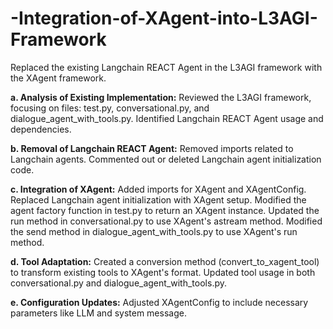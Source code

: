 # -Integration-of-XAgent-into-L3AGI-Framework
Replaced the existing Langchain REACT Agent in the L3AGI framework with the XAgent framework.


**a. Analysis of Existing Implementation:**
Reviewed the L3AGI framework, focusing on files: test.py, conversational.py, and dialogue_agent_with_tools.py.
Identified Langchain REACT Agent usage and dependencies.


**b. Removal of Langchain REACT Agent:**
Removed imports related to Langchain agents.
Commented out or deleted Langchain agent initialization code.


**c. Integration of XAgent:**
Added imports for XAgent and XAgentConfig.
Replaced Langchain agent initialization with XAgent setup.
Modified the agent factory function in test.py to return an XAgent instance.
Updated the run method in conversational.py to use XAgent's astream method.
Modified the send method in dialogue_agent_with_tools.py to use XAgent's run method.


**d. Tool Adaptation:**
Created a conversion method (convert_to_xagent_tool) to transform existing tools to XAgent's format.
Updated tool usage in both conversational.py and dialogue_agent_with_tools.py.


**e. Configuration Updates:**
Adjusted XAgentConfig to include necessary parameters like LLM and system message.

